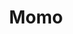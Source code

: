 ---
title: Momo
date: 
draft: false

# descripcion
description : Anillo de plata 925

materials: Plata 925

color: Plateado

dimensions: 17mm diámetro

code: 05-23-0590

type: "Anillos"

categories: []

price: $3.250,00

# Images
# first image will be shown in the product page
images:
  # - image: "images/path_to_image"
  # La ubicacion de las imagenes es imagenes/Anillos/Anillos.Plata/05-23-0590-momo
  - image: "./images/anillos/plata/05-23-0590.JPG"
---